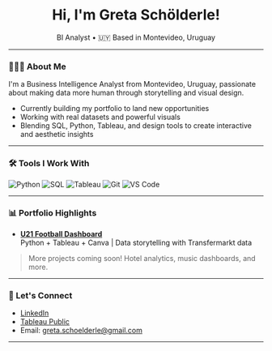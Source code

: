 <h1 align="center">Hi, I'm Greta Schölderle!</h1>
<p align="center">BI Analyst • 🇺🇾 Based in Montevideo, Uruguay</p>

---

### 👩🏻‍💻 About Me

I'm a Business Intelligence Analyst from Montevideo, Uruguay, passionate about making data more human through storytelling and visual design.

- Currently building my portfolio to land new opportunities  
- Working with real datasets and powerful visuals  
- Blending SQL, Python, Tableau, and design tools to create interactive and aesthetic insights   

---

### 🛠️ Tools I Work With

![Python](https://img.shields.io/badge/-Python-3776AB?logo=python&logoColor=white&style=flat-square)
![SQL](https://img.shields.io/badge/-SQL-8e56dc?logo=tableau&logoColor=white&style=flat-square)
![Tableau](https://img.shields.io/badge/-Tableau-E97627?logo=tableau&logoColor=white&style=flat-square)
![Git](https://img.shields.io/badge/-Git-F05032?logo=git&logoColor=white&style=flat-square)
![VS Code](https://img.shields.io/badge/-VS%20Code-007ACC?logo=visual-studio-code&logoColor=white&style=flat-square)

---

### 📊 Portfolio Highlights

- **[U21 Football Dashboard](https://github.com/gschoelderle/u21-football-dashboard)**  
  Python + Tableau + Canva | Data storytelling with Transfermarkt data

> More projects coming soon! Hotel analytics, music dashboards, and more.

---

### 📩 Let's Connect

- [LinkedIn](https://www.linkedin.com/in/tu-linkedin/)  
- [Tableau Public](https://public.tableau.com/app/profile/greta8355)  
- Email: greta.schoelderle@gmail.com

---
